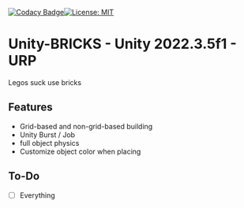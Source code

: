 [![Codacy Badge](https://app.codacy.com/project/badge/Grade/8682c53356744b34aa47f021ab71dc10)](https://app.codacy.com/gh/B0XEY/Unity-Bricks/dashboard?utm_source=gh&utm_medium=referral&utm_content=&utm_campaign=Badge_grade)[![License: MIT](https://img.shields.io/badge/License-MIT-yellow.svg)](https://opensource.org/licenses/MIT)

# Unity-BRICKS - Unity 2022.3.5f1 - URP
 Legos suck use bricks

## Features
- Grid-based and non-grid-based building
- Unity Burst / Job
- full object physics
- Customize object color when placing
## To-Do
- [ ] Everything
